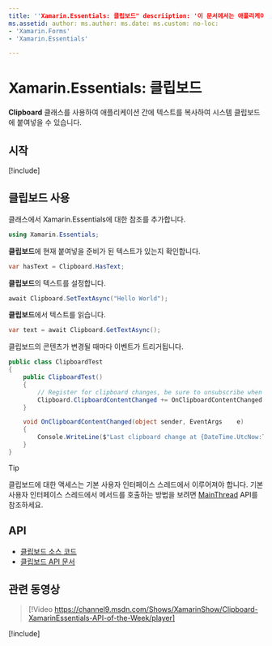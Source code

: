 ```yaml
---
title: ''Xamarin.Essentials: 클립보드" descriiption: '이 문서에서는 애플리케이션 간에 텍스트를 복사하여 시스템 클립보드에 붙여넣을 수 있는 Xamarin.Essentials의 Clipboard 클래스를 설명합니다.'
ms.assetid: author: ms.author: ms.date: ms.custom: no-loc:
- 'Xamarin.Forms'
- 'Xamarin.Essentials'

---
```


# <a name="xamarinessentials-clipboard"></a>Xamarin.Essentials: 클립보드

**Clipboard** 클래스를 사용하여 애플리케이션 간에 텍스트를 복사하여 시스템 클립보드에 붙여넣을 수 있습니다.

## <a name="get-started"></a>시작

[!include[](~/essentials/includes/get-started.md)]

## <a name="using-clipboard"></a>클립보드 사용

클래스에서 Xamarin.Essentials에 대한 참조를 추가합니다.

```csharp
using Xamarin.Essentials;
```

**클립보드**에 현재 붙여넣을 준비가 된 텍스트가 있는지 확인합니다.

```csharp
var hasText = Clipboard.HasText;
```

**클립보드**의 텍스트를 설정합니다.

```csharp
await Clipboard.SetTextAsync("Hello World");
```

**클립보드**에서 텍스트를 읽습니다.

```csharp
var text = await Clipboard.GetTextAsync();
```

클립보드의 콘텐츠가 변경될 때마다 이벤트가 트리거됩니다.

```csharp
public class ClipboardTest
{
    public ClipboardTest()
    {
        // Register for clipboard changes, be sure to unsubscribe when needed
        Clipboard.ClipboardContentChanged += OnClipboardContentChanged;
    }

    void OnClipboardContentChanged(object sender, EventArgs    e)
    {
        Console.WriteLine($"Last clipboard change at {DateTime.UtcNow:T}";);
    }
}
```

> [!TIP]
> 클립보드에 대한 액세스는 기본 사용자 인터페이스 스레드에서 이루어져야 합니다. 기본 사용자 인터페이스 스레드에서 메서드를 호출하는 방법을 보려면 [MainThread](~/essentials/main-thread.md) API를 참조하세요.

## <a name="api"></a>API

- [클립보드 소스 코드](https://github.com/xamarin/Essentials/tree/master/Xamarin.Essentials/Clipboard)
- [클립보드 API 문서](xref:Xamarin.Essentials.Clipboard)

## <a name="related-video"></a>관련 동영상

> [!Video https://channel9.msdn.com/Shows/XamarinShow/Clipboard-XamarinEssentials-API-of-the-Week/player]

[!include[](~/essentials/includes/xamarin-show-essentials.md)]
